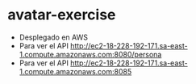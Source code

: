 # avatar-exercise

- Desplegado en AWS
- Para ver el API http://ec2-18-228-192-171.sa-east-1.compute.amazonaws.com:8080/persona
- Para ver el API http://ec2-18-228-192-171.sa-east-1.compute.amazonaws.com:8085